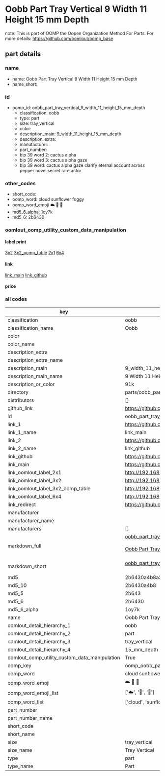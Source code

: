 # Oobb Part Tray Vertical 9 Width 11 Height 15 mm Depth  

note: This is part of OOMP the Oopen Organization Method For Parts. For more details: https://github.com/oomlout/oomp_base

##  part details
  







### name
* name: Oobb Part Tray Vertical 9 Width 11 Height 15 mm Depth
* name_short: 
### id
* oomp_id: oobb_part_tray_vertical_9_width_11_height_15_mm_depth
  * classification: oobb
  * type: part
  * size: tray_vertical
  * color: 
  * description_main: 9_width_11_height_15_mm_depth
  * description_extra: 
  * manufacturer: 
  * part_number: 
  * bip 39 word 2: cactus alpha
  * bip 39 word 3: cactus alpha gaze
  * bip 39 word: cactus alpha gaze clarify eternal account across pepper novel secret rare actor

### other_codes
* short_code: 
* oomp_word: cloud sunflower foggy
* oomp_word_emoji :cloud: :sunflower: :foggy:
* md5_6_alpha: 1oy7k
* md5_6: 2b6430






### oomlout_oomp_utility_custom_data_manipulation
#### label print
[3x2](http://192.168.1.245:1112/?label=oomp%201oy7k)
[3x2_oomp_table](http://192.168.1.108:1112/?label=oomp%201oy7k)
[2x1](http://192.168.1.242:1112/?label=oomp%201oy7k)
[6x4](http://192.168.1.55:1112/?label=oomp%201oy7k)    

#### link

[link_main](https://github.com/oomlout/oomlout_oomp_version_1_messy/tree/main/parts/oobb_part_tray_vertical_9_width_11_height_15_mm_depth) [link_github](https://github.com/oomlout/oomlout_oomp_version_1_messy/tree/main/parts/oobb_part_tray_vertical_9_width_11_height_15_mm_depth)                             

#### price







### all codes 
| key | value |  
| --- | --- |  
| classification | oobb |  
| classification_name | Oobb |  
| color |  |  
| color_name |  |  
| description_extra |  |  
| description_extra_name |  |  
| description_main | 9_width_11_height_15_mm_depth |  
| description_main_name | 9 Width 11 Height 15 mm Depth |  
| description_or_color | 91k |  
| directory | parts/oobb_part_tray_vertical_9_width_11_height_15_mm_depth |  
| distributors | [] |  
| github_link | https://github.com/oomlout/oomlout_oomp_part_src/tree/main/parts/oobb_part_tray_vertical_9_width_11_height_15_mm_depth |  
| id | oobb_part_tray_vertical_9_width_11_height_15_mm_depth |  
| link_1 | https://github.com/oomlout/oomlout_oomp_version_1_messy/tree/main/parts/oobb_part_tray_vertical_9_width_11_height_15_mm_depth |  
| link_1_name | link_main |  
| link_2 | https://github.com/oomlout/oomlout_oomp_version_1_messy/tree/main/parts/oobb_part_tray_vertical_9_width_11_height_15_mm_depth |  
| link_2_name | link_github |  
| link_github | https://github.com/oomlout/oomlout_oomp_version_1_messy/tree/main/parts/oobb_part_tray_vertical_9_width_11_height_15_mm_depth |  
| link_main | https://github.com/oomlout/oomlout_oomp_version_1_messy/tree/main/parts/oobb_part_tray_vertical_9_width_11_height_15_mm_depth |  
| link_oomlout_label_2x1 | http://192.168.1.242:1112/?label=oomp%201oy7k |  
| link_oomlout_label_3x2 | http://192.168.1.245:1112/?label=oomp%201oy7k |  
| link_oomlout_label_3x2_oomp_table | http://192.168.1.108:1112/?label=oomp%201oy7k |  
| link_oomlout_label_6x4 | http://192.168.1.55:1112/?label=oomp%201oy7k |  
| link_redirect | https://github.com/oomlout/oomlout_oomp_version_1_messy/tree/main/parts/oobb_part_tray_vertical_9_width_11_height_15_mm_depth |  
| manufacturer |  |  
| manufacturer_name |  |  
| manufacturers | [] |  
| markdown_full | [oobb_part_tray_vertical_9_width_11_height_15_mm_depth](none)<br>[](none)<br>[Oobb Part Tray Vertical 9 Width 11 Height 15 Mm Depth](none)<br><br> |  
| markdown_short | [oobb_part_tray_vertical_9_width_11_height_15_mm_depth](none)<br><br> |  
| md5 | 2b6430a4b8a2e0480626c29ec141c100 |  
| md5_10 | 2b6430a4b8 |  
| md5_5 | 2b643 |  
| md5_6 | 2b6430 |  
| md5_6_alpha | 1oy7k |  
| name | Oobb Part Tray Vertical 9 Width 11 Height 15 mm Depth |  
| oomlout_detail_hierarchy_1 | oobb |  
| oomlout_detail_hierarchy_2 | part |  
| oomlout_detail_hierarchy_3 | tray_vertical |  
| oomlout_detail_hierarchy_4 | 15_mm_depth |  
| oomlout_oomp_utility_custom_data_manipulation | True |  
| oomp_key | oomp_oobb_part_tray_vertical_9_width_11_height_15_mm_depth |  
| oomp_word | cloud sunflower foggy |  
| oomp_word_emoji | :cloud: :sunflower: :foggy: |  
| oomp_word_emoji_list | [':cloud:', ':sunflower:', ':foggy:'] |  
| oomp_word_list | ['cloud', 'sunflower', 'foggy'] |  
| part_number |  |  
| part_number_name |  |  
| short_code |  |  
| short_name |  |  
| size | tray_vertical |  
| size_name | Tray Vertical |  
| type | part |  
| type_name | Part |  
